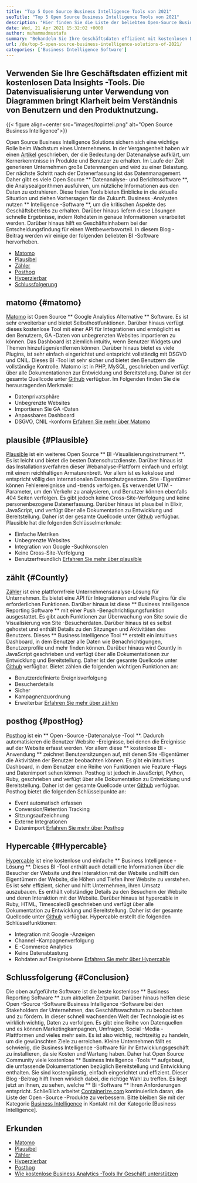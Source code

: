 ```yaml
---
title: "Top 5 Open Source Business Intelligence Tools von 2021" 
seoTitle: "Top 5 Open Source Business Intelligence Tools von 2021" 
description: "Hier finden Sie die Liste der beliebten Open-Source Business Intelligence-Tools mit umfangreichen Funktionen und Dokumentation. Dies sind Matomo, plausibel, zählend und mehr." 
date: Wed, 21 Apr 2021 15:32:02 +0000
author: muhammadmustafa
summary: "Behandeln Sie Ihre Geschäftsdaten effizient mit kostenlosen Data Insights -Tools. Die Datenvisualisierung unter Verwendung von Diagrammen bringt Klarheit beim Verständnis von Benutzern und den Produktnutzung." 
url: /de/top-5-open-source-business-intelligence-solutions-of-2021/
categories: ['Business Intelligence Software']
---
```


## Verwenden Sie Ihre Geschäftsdaten effizient mit kostenlosen Data Insights -Tools. Die Datenvisualisierung unter Verwendung von Diagrammen bringt Klarheit beim Verständnis von Benutzern und den Produktnutzung.

{{< figure align=center src="images/topinteli.png" alt="Open Source Business Intelligence">}}

Open Source Business Intelligence Solutions sichern sich eine wichtige Rolle beim Wachstum eines Unternehmens. In der Vergangenheit haben wir einen [Artikel][1] geschrieben, der die Bedeutung der Datenanalyse aufklärt, um Kernerkenntnisse in Produkte und Benutzer zu erhalten. Im Laufe der Zeit generieren Unternehmen große Datenmengen und wird zu einer Belastung. Der nächste Schritt nach der Datenerfassung ist das Datenmanagement. Daher gibt es viele Open Source ** Datenanalyse- und Berichtssoftware **, die Analysealgorithmen ausführen, um nützliche Informationen aus den Daten zu extrahieren. Diese freien Tools bieten Einblicke in die aktuelle Situation und ziehen Vorhersagen für die Zukunft. Business -Analysten nutzen ** Intelligence -Software **, um die kritischen Aspekte des Geschäftsbetriebs zu erhalten. Darüber hinaus liefern diese Lösungen schnelle Ergebnisse, indem Rohdaten in genaue Informationen verarbeitet werden. Darüber hinaus hilft es Geschäftsinhabern bei der Entscheidungsfindung für einen Wettbewerbsvorteil. In diesem Blog -Beitrag werden wir einige der folgenden beliebten BI -Software hervorheben.
  * [Matomo][2]
  * [Plausibel][3]
  * [Zähler][4]
  * [Posthog][5]
  * [Hyperzierbar][6]
  * [Schlussfolgerung][7]

## matomo {#matomo}
[Matomo][8] ist Open Source ** Google Analytics Alternative ** Software. Es ist sehr erweiterbar und bietet Selbsthostfunktionen. Darüber hinaus verfügt dieses kostenlose Tool mit einer API für Integrationen und ermöglicht es den Benutzern, GA -Daten von unbegrenzten Websites importieren zu können. Das Dashboard ist ziemlich intuitiv, wenn Benutzer Widgets und Themen hinzufügen/entfernen können. Darüber hinaus bietet es viele Plugins, ist sehr einfach eingerichtet und entspricht vollständig mit DSGVO und CNIL. Dieses BI -Tool ist sehr sicher und bietet den Benutzern die vollständige Kontrolle. Matomo ist in PHP, MySQL, geschrieben und verfügt über alle Dokumentationen zur Entwicklung und Bereitstellung. Daher ist der gesamte Quellcode unter [Github][9] verfügbar.
Im Folgenden finden Sie die herausragenden Merkmale:
  * Datenprivatsphäre
  * Unbegrenzte Websites
  * Importieren Sie GA -Daten
  * Anpassbares Dashboard
  * DSGVO, CNIL -konform
[Erfahren Sie mehr über Matomo][10]

## plausible {#Plausible}
[Plausible][11] ist ein weiteres Open Source ** BI -Visualisierungsinstrument **. Es ist leicht und bietet die besten Datenschutzdienste. Darüber hinaus ist das Installationsverfahren dieser Webanalyse-Plattform einfach und erfolgt mit einem reichhaltigen Armaturenbrett. Vor allem ist es kekslose und entspricht völlig den internationalen Datenschutzgesetzen. Site -Eigentümer können Fehlerereignisse und -trends verfolgen. Es verwendet UTM -Parameter, um den Verkehr zu analysieren, und Benutzer können ebenfalls 404 Seiten verfolgen. Es gibt jedoch keine Cross-Site-Verfolgung und keine personenbezogene Datenerfassung. Darüber hinaus ist plausibel in Elixir, JavaScript, und verfügt über alle Dokumentation zu Entwicklung und Bereitstellung. Daher ist der gesamte Quellcode unter [Github][12] verfügbar.
Plausible hat die folgenden Schlüsselmerkmale:
  * Einfache Metriken
  * Unbegrenzte Websites
  * Integration von Google -Suchkonsolen
  * Keine Cross-Site-Verfolgung
  * Benutzerfreundlich
[Erfahren Sie mehr über plausible][13]

## zählt {#Countly}
[Zähler][14] ist eine plattformfreie Unternehmensanalyse-Lösung für Unternehmen. Es bietet eine API für Integrationen und viele Plugins für die erforderlichen Funktionen. Darüber hinaus ist diese ** Business Intelligence Reporting Software ** mit einer Push -Benachrichtigungsfunktion ausgestattet. Es gibt auch Funktionen zur Überwachung von Site sowie die Visualisierung von Site -Besucherdaten. Darüber hinaus ist es selbst gehostet und enthält Details zu den Sitzungen und Aktivitäten des Benutzers. Dieses ** Business Intelligence Tool ** erstellt ein intuitives Dashboard, in dem Benutzer alle Daten wie Benachrichtigungen, Benutzerprofile und mehr finden können. Darüber hinaus wird Countly in JavaScript geschrieben und verfügt über alle Dokumentationen zur Entwicklung und Bereitstellung. Daher ist der gesamte Quellcode unter [Github][15] verfügbar.
Bietet zählen die folgenden wichtigen Funktionen an:
  * Benutzerdefinierte Ereignisverfolgung
  * Besucherdetails
  * Sicher
  * Kampagnenzuordnung
  * Erweiterbar
[Erfahren Sie mehr über zählen][16]

## posthog {#postHog}
[Posthog][17] ist ein ** Open -Source -Datenanalyse -Tool **. Dadurch automatisieren die Benutzer Website -Ereignisse, bei denen die Ereignisse auf der Website erfasst werden. Vor allem diese ** kostenlose BI -Anwendung ** zeichnet Benutzersitzungen auf, mit denen Site -Eigentümer die Aktivitäten der Benutzer beobachten können. Es gibt ein intuitives Dashboard, in dem Benutzer eine Reihe von Funktionen wie Feature -Flags und Datenimport sehen können. Posthog ist jedoch in JavaScript, Python, Ruby, geschrieben und verfügt über alle Dokumentation zu Entwicklung und Bereitstellung. Daher ist der gesamte Quellcode unter [Github][18] verfügbar.
Posthog bietet die folgenden Schlüsselpunkte an:
  * Event automatisch erfassen
  * Conversion/Retention Tracking
  * Sitzungsaufzeichnung
  * Externe Integrationen
  * Datenimport
[Erfahren Sie mehr über Posthog][19]

## Hypercable {#Hypercable}
[Hypercable][20] ist eine kostenlose und einfache ** Business Intelligence -Lösung **. Dieses BI -Tool enthält auch detaillierte Informationen über die Besucher der Website und ihre Interaktion mit der Website und hilft den Eigentümern der Website, die Höhen und Tiefen ihrer Website zu verstehen. Es ist sehr effizient, sicher und hilft Unternehmen, ihren Umsatz auszubauen. Es enthält vollständige Details zu den Besuchern der Website und deren Interaktion mit der Website. Darüber hinaus ist hypercable in Ruby, HTML, TimescaledB geschrieben und verfügt über alle Dokumentation zu Entwicklung und Bereitstellung. Daher ist der gesamte Quellcode unter [Github][21] verfügbar.
Hypercable erstellt die folgenden Schlüsselfunktionen:
  * Integration mit Google -Anzeigen
  * Channel -Kampagnenverfolgung
  * E -Commerce Analytics
  * Keine Datenabtastung
  * Rohdaten auf Ereignisebene
[Erfahren Sie mehr über Hypercable][20]

## Schlussfolgerung {#Conclusion}
Die oben aufgeführte Software ist die beste kostenlose ** Business Reporting Software ** zum aktuellen Zeitpunkt. Darüber hinaus helfen diese Open -Source -Software Business Intelligence -Software bei den Stakeholdern der Unternehmen, das Geschäftswachstum zu beobachten und zu fördern. In dieser schnell wachsenden Welt der Technologie ist es wirklich wichtig, Daten zu verfolgen. Es gibt eine Reihe von Datenquellen und es können Marketingkampagnen, Umfragen, Social -Media -Plattformen und vieles mehr sein. Es ist also wichtig, rechtzeitig zu handeln, um die gewünschten Ziele zu erreichen. Kleine Unternehmen fällt es schwierig, die Business Intelligence -Software für ihr Entwicklungsgeschäft zu installieren, da sie Kosten und Wartung haben. Daher hat Open Source Community viele kostenlose ** Business Intelligence -Tools ** aufgebaut, die umfassende Dokumentationen bezüglich Bereitstellung und Entwicklung enthalten. Sie sind kostengünstig, einfach eingerichtet und effizient. Dieser Blog -Beitrag hilft Ihnen wirklich dabei, die richtige Wahl zu treffen. Es liegt jetzt an Ihnen, zu sehen, welche ** Bi -Software ** Ihren Anforderungen entspricht.
Schließlich arbeitet [Containerize.com][22] kontinuierlich daran, die Liste der Open -Source -Produkte zu verbessern. Bitte bleiben Sie mit der Kategorie [Business Intelligence][23] in Kontakt mit der Kategorie [Business Intelligence].

## Erkunden
  * [Matomo][8]
  * [Plausibel][11]
  * [Zähler][14]
  * [Hyperzierbar][20]
  * [Posthog][17]
  * [Wie kostenlose Business Analytics -Tools Ihr Geschäft unterstützen][24]

  
[1]: https://blog.containerize.com/category/business-intelligence-software/
[2]: #Matomo
[3]: #Plausible
[4]: #Countly
[5]: #Posthog
[6]: #HyperCable
[7]: #Conclusion
[8]: https://products.containerize.com/business-intelligence/matomo
[9]: https://github.com/matomo-org/matomo
[10]: https://matomo.org/
[11]: https://products.containerize.com/business-intelligence/plausible
[12]: https://github.com/plausible/analytics
[13]: https://plausible.io/
[14]: https://products.containerize.com/business-intelligence/countly
[15]: https://github.com/countly/countly-server
[16]: https://count.ly/
[17]: https://products.containerize.com/business-intelligence/posthog
[18]: https://github.com/PostHog/posthog
[19]: https://posthog.com/
[20]: https://products.containerize.com/business-intelligence/hypercable
[21]: https://github.com/HyperCable/hypercable
[22]: https://www.containerize.com/
[23]: https://products.containerize.com/business-intelligence/
[24]: https://blog.containerize.com/2021/03/12/how-free-business-analytics-tools-assist-your-business/
